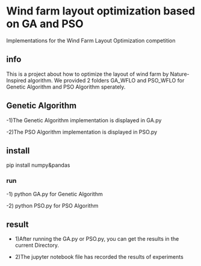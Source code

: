 # Wind farm layout optimization based on GA and PSO
 Implementations for the Wind Farm Layout Optimization competition
 
## info
This is a project about how to optimize the layout of wind farm by Nature-Inspired algorithm.
We provided 2 folders GA_WFLO and PSO_WFLO for Genetic Algorithm and PSO Algorithm sperately.

## Genetic Algorithm
-1)The Genetic Algorithm implementation is displayed in GA.py

-2)The PSO Algorithm implementation is displayed in PSO.py

## install
  pip install numpy&pandas

### run
  -1) python GA.py for Genetic Algorithm
  
  -2) python PSO.py for PSO Algorithm
## result
  - 1)After running the GA.py or PSO.py, you can get the results in the current Directory.
  
  - 2)The jupyter notebook file has recorded the results of experiments

